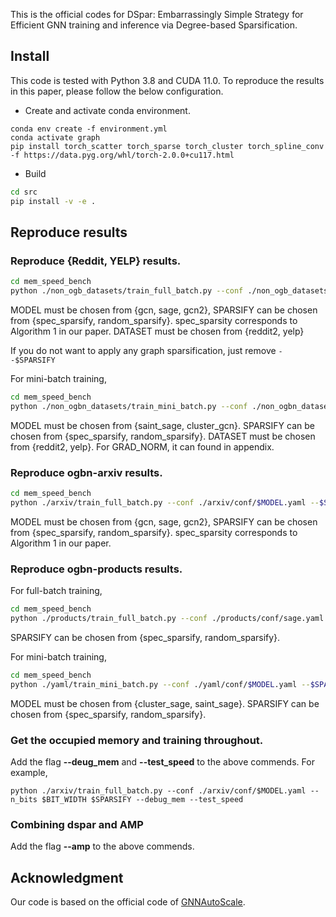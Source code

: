 This is the official codes for DSpar: Embarrassingly Simple Strategy for Efficient GNN training and inference via Degree-based Sparsification.

## Install
This code is tested with Python 3.8 and CUDA 11.0. To reproduce the results in this paper, please follow the below configuration.


- Create and activate conda environment.

<!-- ```
torch == 1.9.0
torch_geometric == 1.7.2
torch_scatter == 2.0.8
torch_sparse == 0.6.12
``` -->

```
conda env create -f environment.yml
conda activate graph
pip install torch_scatter torch_sparse torch_cluster torch_spline_conv -f https://data.pyg.org/whl/torch-2.0.0+cu117.html
```


- Build
```bash
cd src
pip install -v -e .
```

## Reproduce results

### Reproduce {Reddit, YELP} results.
```bash
cd mem_speed_bench
python ./non_ogb_datasets/train_full_batch.py --conf ./non_ogb_datasets/conf/$MODEL.yaml --$SPARSIFY --dataset $DATASET
```
MODEL must be chosen from {gcn, sage, gcn2}, SPARSIFY can be chosen from {spec_sparsify, random_sparsify}. spec_sparsity corresponds to Algorithm 1 in our paper. DATASET must be chosen from {reddit2, yelp}


If you do not want to apply any graph sparsification, just remove ```--$SPARSIFY```

For mini-batch training, 
```bash
cd mem_speed_bench
python ./non_ogbn_datasets/train_mini_batch.py --conf ./non_ogbn_datasets/conf/$MODEL.yaml --$SPARSIFY --grad_norm $GRAD_NORM
```
MODEL must be chosen from {saint_sage, cluster_gcn}. 
SPARSIFY can be chosen from {spec_sparsify, random_sparsify}.
DATASET must be chosen from {reddit2, yelp}.
For GRAD_NORM, it can found in appendix.

### Reproduce ogbn-arxiv results.
```bash
cd mem_speed_bench
python ./arxiv/train_full_batch.py --conf ./arxiv/conf/$MODEL.yaml --$SPARSIFY
```
MODEL must be chosen from {gcn, sage, gcn2}, SPARSIFY can be chosen from {spec_sparsify, random_sparsify}. spec_sparsity corresponds to Algorithm 1 in our paper.


### Reproduce ogbn-products results.
For full-batch training, 
```bash
cd mem_speed_bench
python ./products/train_full_batch.py --conf ./products/conf/sage.yaml --$SPARSIFY
```
SPARSIFY can be chosen from {spec_sparsify, random_sparsify}.

For mini-batch training, 
```bash
cd mem_speed_bench
python ./yaml/train_mini_batch.py --conf ./yaml/conf/$MODEL.yaml --$SPARSIFY
```
MODEL must be chosen from {cluster_sage, saint_sage}.
SPARSIFY can be chosen from {spec_sparsify, random_sparsify}.


### Get the occupied memory and training throughout.
Add the flag **--deug_mem** and **--test_speed** to the above commends. For example,
```
python ./arxiv/train_full_batch.py --conf ./arxiv/conf/$MODEL.yaml --n_bits $BIT_WIDTH $SPARSIFY --debug_mem --test_speed
```

### Combining dspar and AMP
Add the flag **--amp** to the above commends.

## Acknowledgment
Our code is based on the official code of [GNNAutoScale](https://arxiv.org/abs/2106.05609).